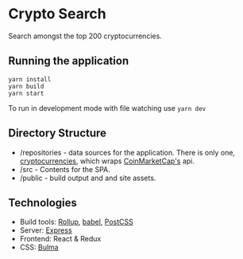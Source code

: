# Crypto Search

Search amongst the top 200 cryptocurrencies.

## Running the application
```
yarn install
yarn build
yarn start
```

To run in development mode with file watching use `yarn dev`

## Directory Structure

- /repositories - data sources for the application. There is only one, [cryptocurrencies](./repositories/cryptocurrencies.js), which wraps [CoinMarketCap's](https://coinmarketcap.com/api/documentation/v1/) api.
- /src - Contents for the SPA.
- /public - build output and and site assets.

## Technologies
- Build tools: [Rollup](https://rollupjs.org/guide/en/), [babel](https://babeljs.io/), [PostCSS](https://postcss.org/)
- Server: [Express](https://expressjs.com/)
- Frontend: React & Redux
- CSS: [Bulma](https://bulma.io/)